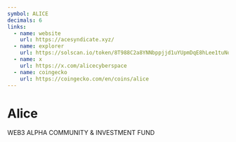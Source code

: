 ```yaml
---
symbol: ALICE
decimals: 6
links:
  - name: website
    url: https://acesyndicate.xyz/
  - name: explorer
    url: https://solscan.io/token/8T988C2a8YNNbppjjd1uYUpmDqE8hLee1tuNokuepump
  - name: x
    url: https://x.com/alicecyberspace
  - name: coingecko
    url: https://coingecko.com/en/coins/alice
---
```


# Alice

WEB3 ALPHA COMMUNITY & INVESTMENT FUND
